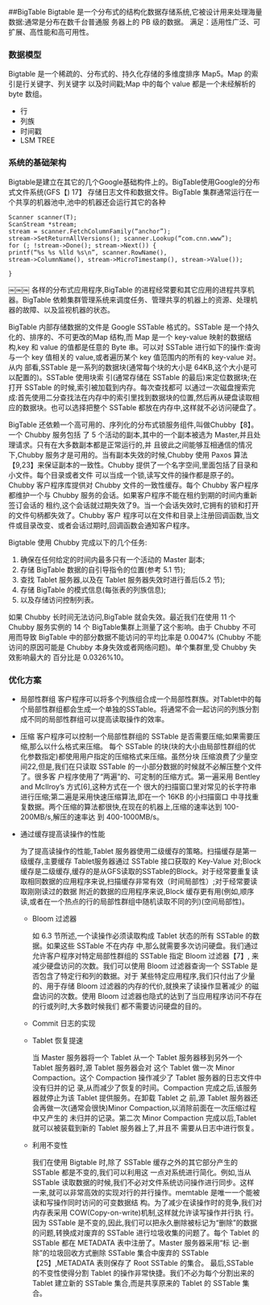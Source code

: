 ##BigTable
Bigtable 是一个分布式的结构化数据存储系统,它被设计用来处理海量数据:通常是分布在数千台普通服 务器上的 PB 级的数据。
满足：适用性广泛、可扩展、高性能和高可用性。

### 数据模型
Bigtable 是一个稀疏的、分布式的、持久化存储的多维度排序 Map5。Map 的索引是行关键字、列关键字 以及时间戳;Map 中的每个 value 都是一个未经解析的 byte 数组。
* 行
* 列族
* 时间戳
* LSM TREE

### 系统的基础架构
Bigtable是建立在其它的几个Google基础构件上的。BigTable使用Google的分布式文件系统(GFS【) 17】
存储日志文件和数据文件。BigTable 集群通常运行在一个共享的机器池中,池中的机器还会运行其它的各种 

```
Scanner scanner(T);
ScanStream *stream;
stream = scanner.FetchColumnFamily(“anchor”);
stream->SetReturnAllVersions(); scanner.Lookup(“com.cnn.www”);
for (; !stream->Done(); stream->Next()) {
printf(“%s %s %lld %s\n”, scanner.RowName(),
stream->ColumnName(), stream->MicroTimestamp(), stream->Value());

}
```
￼￼￼
各样的分布式应用程序,BigTable 的进程经常要和其它应用的进程共享机器。BigTable 依赖集群管理系统来调度任务、管理共享的机器上的资源、处理机器的故障、以及监视机器的状态。

BigTable 内部存储数据的文件是 Google SSTable 格式的。SSTable 是一个持久化的、排序的、不可更改的Map 结构,而 Map 是一个 key-value 映射的数据结构,key 和 value 的值都是任意的 Byte 串。可以对 SSTable 进行如下的操作:查询与一个 key 值相关的 value,或者遍历某个 key 值范围内的所有的 key-value 对。从内 部看,SSTable 是一系列的数据块(通常每个块的大小是 64KB,这个大小是可以配置的)。SSTable 使用块索 引(通常存储在 SSTable 的最后)来定位数据块;在打开 SSTable 的时候,索引被加载到内存。每次查找都可 以通过一次磁盘搜索完成:首先使用二分查找法在内存中的索引里找到数据块的位置,然后再从硬盘读取相 应的数据块。也可以选择把整个 SSTable 都放在内存中,这样就不必访问硬盘了。

BigTable 还依赖一个高可用的、序列化的分布式锁服务组件,叫做Chubby【8】。一个 Chubby 服务包括 了 5 个活动的副本,其中的一个副本被选为 Master,并且处理请求。只有在大多数副本都是正常运行的,并 且彼此之间能够互相通信的情况下,Chubby 服务才是可用的。当有副本失效的时候,Chubby 使用 Paxos 算法 【9,23】来保证副本的一致性。Chubby 提供了一个名字空间,里面包括了目录和小文件。每个目录或者文件 可以当成一个锁,读写文件的操作都是原子的。Chubby 客户程序库提供对 Chubby 文件的一致性缓存。每个 Chubby 客户程序都维护一个与 Chubby 服务的会话。如果客户程序不能在租约到期的时间内重新签订会话的 租约,这个会话就过期失效了9。当一个会话失效时,它拥有的锁和打开的文件句柄都失效了。Chubby 客户 程序可以在文件和目录上注册回调函数,当文件或目录改变、或者会话过期时,回调函数会通知客户程序。

Bigtable 使用 Chubby 完成以下的几个任务:

1. 确保在任何给定的时间内最多只有一个活动的 Master 副本;
2. 存储 BigTable 数据的自引导指令的位置(参考 5.1 节);
3. 查找 Tablet 服务器,以及在 Tablet 服务器失效时进行善后(5.2 节);
4. 存储 BigTable 的模式信息(每张表的列族信息);
5. 以及存储访问控制列表。

如果 Chubby 长时间无法访问,BigTable 就会失效。最近我们在使用 11 个 Chubby 服务实例的 14 个 BigTable集群上测量了这个影响。由于 Chubby 不可用而导致 BigTable 中的部分数据不能访问的平均比率是 0.0047% (Chubby 不能访问的原因可能是 Chubby 本身失效或者网络问题)。单个集群里,受 Chubby 失效影响最大的 百分比是 0.0326%10。

### 优化方案

* 局部性群组
客户程序可以将多个列族组合成一个局部性群族。对Tablet中的每个局部性群组都会生成一个单独的SSTable。将通常不会一起访问的列族分割成不同的局部性群组可以提高读取操作的效率。

* 压缩
客户程序可以控制一个局部性群组的 SSTable 是否需要压缩;如果需要压缩,那么以什么格式来压缩。 每个 SSTable 的块(块的大小由局部性群组的优化参数指定)都使用用户指定的压缩格式来压缩。虽然分块 压缩浪费了少量空间22,但是,我们在只读取 SSTable 的一小部分数据的时候就不必解压整个文件了。很多客 户程序使用了“两遍”的、可定制的压缩方式。第一遍采用 Bentley and McIlroy’s 方式[6],这种方式在一个 很大的扫描窗口里对常见的长字符串进行压缩;第二遍是采用快速压缩算法,即在一个 16KB 的小扫描窗口 中寻找重复数据。两个压缩的算法都很快,在现在的机器上,压缩的速率达到 100-200MB/s,解压的速率达 到 400-1000MB/s。

* 通过缓存提高读操作的性能

	为了提高读操作的性能,Tablet 服务器使用二级缓存的策略。扫描缓存是第一级缓存,主要缓存 Tablet服务器通过 SSTable 接口获取的 Key-Value 对;Block 缓存是二级缓存,缓存的是从GFS读取的SSTable的Block。对于经常要重复读取相同数据的应用程序来说,扫描缓存非常有效（时间局部性）;对于经常要读取刚刚读过的数据 附近的数据的应用程序来说,Block 缓存更有用(例如,顺序读,或者在一个热点的行的局部性群组中随机读取不同的列)(空间局部性)。
	+ Bloom 过滤器
    
    	如 6.3 节所述,一个读操作必须读取构成 Tablet 状态的所有 SSTable 的数据。如果这些 SSTable 不在内存 中,那么就需要多次访问硬盘。我们通过允许客户程序对特定局部性群组的 SSTable 指定 Bloom 过滤器【7】, 来减少硬盘访问的次数。我们可以使用 Bloom 过滤器查询一个 SSTable 是否包含了特定行和列的数据。对于 某些特定应用程序,我们只付出了少量的、用于存储 Bloom 过滤器的内存的代价,就换来了读操作显著减少 的磁盘访问的次数。使用 Bloom 过滤器也隐式的达到了当应用程序访问不存在的行或列时,大多数时候我们 都不需要访问硬盘的目的。

    + Commit 日志的实现

    + Tablet 恢复提速
    
        当 Master 服务器将一个 Tablet 从一个 Tablet 服务器移到另外一个 Tablet 服务器时,源 Tablet 服务器会对 这个 Tablet 做一次 Minor Compaction。这个 Compaction 操作减少了 Tablet 服务器的日志文件中没有归并的记 录,从而减少了恢复的时间。Compaction 完成之后,该服务器就停止为该 Tablet 提供服务。在卸载 Tablet 之 前,源 Tablet 服务器还会再做一次(通常会很快)Minor Compaction,以消除前面在一次压缩过程中又产生的 未归并的记录。第二次 Minor Compaction 完成以后,Tablet 就可以被装载到新的 Tablet 服务器上了,并且不 需要从日志中进行恢复。
    + 利用不变性

        我们在使用 Bigtable 时,除了 SSTable 缓存之外的其它部分产生的 SSTable 都是不变的,我们可以利用这 一点对系统进行简化。例如,当从 SSTable 读取数据的时候,我们不必对文件系统访问操作进行同步。这样 一来,就可以非常高效的实现对行的并行操作。memtable 是唯一一个能被读和写操作同时访问的可变数据结 构。为了减少在读操作时的竞争,我们对内存表采用 COW(Copy-on-write)机制,这样就允许读写操作并行执 行。
因为 SSTable 是不变的,因此,我们可以把永久删除被标记为“删除”的数据的问题,转换成对废弃的 SSTable 进行垃圾收集的问题了。每个 Tablet 的 SSTable 都在 METADATA 表中注册了。Master 服务器采用“标 记-删除”的垃圾回收方式删除 SSTable 集合中废弃的 SSTable【25】,METADATA 表则保存了 Root SSTable 的集合。
最后,SSTable 的不变性使得分割 Tablet 的操作非常快捷。我们不必为每个分割出来的 Tablet 建立新的 SSTable 集合,而是共享原来的 Tablet 的 SSTable 集合。
